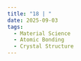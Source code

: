 ```yaml
---
title: "18 | "
date: 2025-09-03
tags:
  - Material Science
  - Atomic Bonding
  - Crystal Structure
---
```


> 

